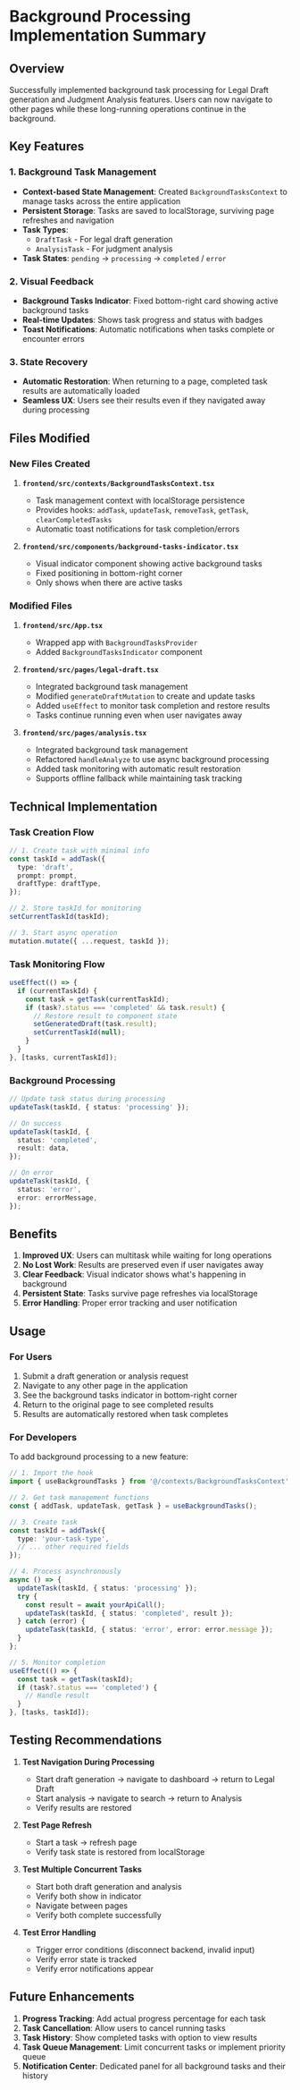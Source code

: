 # Background Processing Implementation Summary

## Overview
Successfully implemented background task processing for Legal Draft generation and Judgment Analysis features. Users can now navigate to other pages while these long-running operations continue in the background.

## Key Features

### 1. Background Task Management
- **Context-based State Management**: Created `BackgroundTasksContext` to manage tasks across the entire application
- **Persistent Storage**: Tasks are saved to localStorage, surviving page refreshes and navigation
- **Task Types**: 
  - `DraftTask` - For legal draft generation
  - `AnalysisTask` - For judgment analysis
- **Task States**: `pending` → `processing` → `completed` / `error`

### 2. Visual Feedback
- **Background Tasks Indicator**: Fixed bottom-right card showing active background tasks
- **Real-time Updates**: Shows task progress and status with badges
- **Toast Notifications**: Automatic notifications when tasks complete or encounter errors

### 3. State Recovery
- **Automatic Restoration**: When returning to a page, completed task results are automatically loaded
- **Seamless UX**: Users see their results even if they navigated away during processing

## Files Modified

### New Files Created
1. **`frontend/src/contexts/BackgroundTasksContext.tsx`**
   - Task management context with localStorage persistence
   - Provides hooks: `addTask`, `updateTask`, `removeTask`, `getTask`, `clearCompletedTasks`
   - Automatic toast notifications for task completion/errors

2. **`frontend/src/components/background-tasks-indicator.tsx`**
   - Visual indicator component showing active background tasks
   - Fixed positioning in bottom-right corner
   - Only shows when there are active tasks

### Modified Files

1. **`frontend/src/App.tsx`**
   - Wrapped app with `BackgroundTasksProvider`
   - Added `BackgroundTasksIndicator` component

2. **`frontend/src/pages/legal-draft.tsx`**
   - Integrated background task management
   - Modified `generateDraftMutation` to create and update tasks
   - Added `useEffect` to monitor task completion and restore results
   - Tasks continue running even when user navigates away

3. **`frontend/src/pages/analysis.tsx`**
   - Integrated background task management
   - Refactored `handleAnalyze` to use async background processing
   - Added task monitoring with automatic result restoration
   - Supports offline fallback while maintaining task tracking

## Technical Implementation

### Task Creation Flow
```typescript
// 1. Create task with minimal info
const taskId = addTask({
  type: 'draft',
  prompt: prompt,
  draftType: draftType,
});

// 2. Store taskId for monitoring
setCurrentTaskId(taskId);

// 3. Start async operation
mutation.mutate({ ...request, taskId });
```

### Task Monitoring Flow
```typescript
useEffect(() => {
  if (currentTaskId) {
    const task = getTask(currentTaskId);
    if (task?.status === 'completed' && task.result) {
      // Restore result to component state
      setGeneratedDraft(task.result);
      setCurrentTaskId(null);
    }
  }
}, [tasks, currentTaskId]);
```

### Background Processing
```typescript
// Update task status during processing
updateTask(taskId, { status: 'processing' });

// On success
updateTask(taskId, {
  status: 'completed',
  result: data,
});

// On error
updateTask(taskId, {
  status: 'error',
  error: errorMessage,
});
```

## Benefits

1. **Improved UX**: Users can multitask while waiting for long operations
2. **No Lost Work**: Results are preserved even if user navigates away
3. **Clear Feedback**: Visual indicator shows what's happening in background
4. **Persistent State**: Tasks survive page refreshes via localStorage
5. **Error Handling**: Proper error tracking and user notification

## Usage

### For Users
1. Submit a draft generation or analysis request
2. Navigate to any other page in the application
3. See the background tasks indicator in bottom-right corner
4. Return to the original page to see completed results
5. Results are automatically restored when task completes

### For Developers
To add background processing to a new feature:

```typescript
// 1. Import the hook
import { useBackgroundTasks } from '@/contexts/BackgroundTasksContext';

// 2. Get task management functions
const { addTask, updateTask, getTask } = useBackgroundTasks();

// 3. Create task
const taskId = addTask({
  type: 'your-task-type',
  // ... other required fields
});

// 4. Process asynchronously
async () => {
  updateTask(taskId, { status: 'processing' });
  try {
    const result = await yourApiCall();
    updateTask(taskId, { status: 'completed', result });
  } catch (error) {
    updateTask(taskId, { status: 'error', error: error.message });
  }
};

// 5. Monitor completion
useEffect(() => {
  const task = getTask(taskId);
  if (task?.status === 'completed') {
    // Handle result
  }
}, [tasks, taskId]);
```

## Testing Recommendations

1. **Test Navigation During Processing**
   - Start draft generation → navigate to dashboard → return to Legal Draft
   - Start analysis → navigate to search → return to Analysis
   - Verify results are restored

2. **Test Page Refresh**
   - Start a task → refresh page
   - Verify task state is restored from localStorage

3. **Test Multiple Concurrent Tasks**
   - Start both draft generation and analysis
   - Verify both show in indicator
   - Navigate between pages
   - Verify both complete successfully

4. **Test Error Handling**
   - Trigger error conditions (disconnect backend, invalid input)
   - Verify error state is tracked
   - Verify error notifications appear

## Future Enhancements

1. **Progress Tracking**: Add actual progress percentage for each task
2. **Task Cancellation**: Allow users to cancel running tasks
3. **Task History**: Show completed tasks with option to view results
4. **Task Queue Management**: Limit concurrent tasks or implement priority queue
5. **Notification Center**: Dedicated panel for all background tasks and their history
